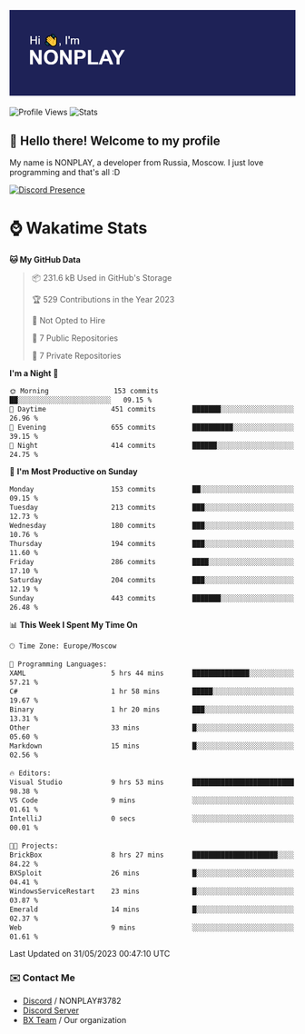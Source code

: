 ![Discord Presence](./header.png)
<br></br>
![Profile Views](https://komarev.com/ghpvc/?username=NONPLAYT&color=blue&style=for-the-badge)
![Stats](https://img.shields.io/badge/0%25-OPTIMIZED-orange?style=for-the-badge)


## :wave: Hello there! Welcome to my profile

My name is NONPLAY, a developer from Russia, Moscow. I just love programming and that's all :D

[![Discord Presence](https://lanyard.cnrad.dev/api/597087584090587177)](https://discord.com/users/597087584090587177) 

# ⌚ Wakatime Stats

<!--START_SECTION:waka-->
**🐱 My GitHub Data** 

> 📦 231.6 kB Used in GitHub's Storage 
 > 
> 🏆 529 Contributions in the Year 2023
 > 
> 🚫 Not Opted to Hire
 > 
> 📜 7 Public Repositories 
 > 
> 🔑 7 Private Repositories 
 > 
**I'm a Night 🦉** 

```text
🌞 Morning                153 commits         ██░░░░░░░░░░░░░░░░░░░░░░░   09.15 % 
🌆 Daytime                451 commits         ███████░░░░░░░░░░░░░░░░░░   26.96 % 
🌃 Evening                655 commits         ██████████░░░░░░░░░░░░░░░   39.15 % 
🌙 Night                  414 commits         ██████░░░░░░░░░░░░░░░░░░░   24.75 % 
```
📅 **I'm Most Productive on Sunday** 

```text
Monday                   153 commits         ██░░░░░░░░░░░░░░░░░░░░░░░   09.15 % 
Tuesday                  213 commits         ███░░░░░░░░░░░░░░░░░░░░░░   12.73 % 
Wednesday                180 commits         ███░░░░░░░░░░░░░░░░░░░░░░   10.76 % 
Thursday                 194 commits         ███░░░░░░░░░░░░░░░░░░░░░░   11.60 % 
Friday                   286 commits         ████░░░░░░░░░░░░░░░░░░░░░   17.10 % 
Saturday                 204 commits         ███░░░░░░░░░░░░░░░░░░░░░░   12.19 % 
Sunday                   443 commits         ███████░░░░░░░░░░░░░░░░░░   26.48 % 
```


📊 **This Week I Spent My Time On** 

```text
🕑︎ Time Zone: Europe/Moscow

💬 Programming Languages: 
XAML                     5 hrs 44 mins       ██████████████░░░░░░░░░░░   57.21 % 
C#                       1 hr 58 mins        █████░░░░░░░░░░░░░░░░░░░░   19.67 % 
Binary                   1 hr 20 mins        ███░░░░░░░░░░░░░░░░░░░░░░   13.31 % 
Other                    33 mins             █░░░░░░░░░░░░░░░░░░░░░░░░   05.60 % 
Markdown                 15 mins             █░░░░░░░░░░░░░░░░░░░░░░░░   02.56 % 

🔥 Editors: 
Visual Studio            9 hrs 53 mins       █████████████████████████   98.38 % 
VS Code                  9 mins              ░░░░░░░░░░░░░░░░░░░░░░░░░   01.61 % 
IntelliJ                 0 secs              ░░░░░░░░░░░░░░░░░░░░░░░░░   00.01 % 

🐱‍💻 Projects: 
BrickBox                 8 hrs 27 mins       █████████████████████░░░░   84.22 % 
BXSploit                 26 mins             █░░░░░░░░░░░░░░░░░░░░░░░░   04.41 % 
WindowsServiceRestart    23 mins             █░░░░░░░░░░░░░░░░░░░░░░░░   03.87 % 
Emerald                  14 mins             █░░░░░░░░░░░░░░░░░░░░░░░░   02.37 % 
Web                      9 mins              ░░░░░░░░░░░░░░░░░░░░░░░░░   01.61 % 
```


 Last Updated on 31/05/2023 00:47:10 UTC
<!--END_SECTION:waka-->

### ✉️ Contact Me

- [Discord](https://discord.com/users/597087584090587177) / NONPLAY#3782
- [Discord Server](https://discord.gg/p7cxhw7E2M)
- [BX Team](https://github.com/BX-Team) / Our organization
